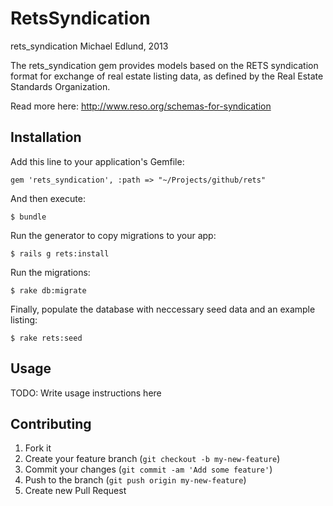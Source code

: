 # RetsSyndication

rets_syndication
Michael Edlund, 2013

The rets_syndication gem provides models based on the RETS syndication format for exchange of real estate listing data, as defined by the Real Estate Standards Organization. 

Read more here:
http://www.reso.org/schemas-for-syndication

## Installation

Add this line to your application's Gemfile:

	gem 'rets_syndication', :path => "~/Projects/github/rets"

And then execute:

    $ bundle

Run the generator to copy migrations to your app:

    $ rails g rets:install

Run the migrations:

    $ rake db:migrate

Finally, populate the database with neccessary seed data and an example listing:

	$ rake rets:seed

## Usage

TODO: Write usage instructions here

## Contributing

1. Fork it
2. Create your feature branch (`git checkout -b my-new-feature`)
3. Commit your changes (`git commit -am 'Add some feature'`)
4. Push to the branch (`git push origin my-new-feature`)
5. Create new Pull Request
